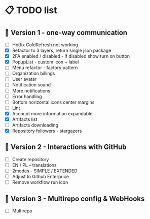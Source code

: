 # 📋 TODO list

## 🚀 Version 1 - one-way communication

- [ ] Hotfix ColdRefresh not working
- [x] Refactor to 3 layers, return single json package
- [x] 2FA enabled / disabled - if disabled show turn on button
- [x] PopupList - custom icon + label
- [ ] Menu refactor - factory pattern
- [ ] Organization billings
- [ ] User avatar
- [ ] Notification sound
- [ ] More notifications
- [ ] Error handling
- [ ] Bottom horizontal icons center margins
- [ ] Lint
- [x] Account more information expandable
- [x] Artifacts list
- [ ] Artifacts downloading
- [x] Repository followers - stargazers

## 🌟 Version 2 - Interactions with GitHub
- [ ] Create repository
- [ ] EN / PL - translations
- [ ] 2modes - SIMPLE / EXTENDED
- [ ] Adjust to Github Enterprice
- [ ] Remove workflow run icon

## 🎯 Version 3 - Multirepo config & WebHooks

- [ ] Multirepo
